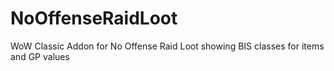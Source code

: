 # NoOffenseRaidLoot
WoW Classic Addon for No Offense Raid Loot showing BIS classes for items and GP values
